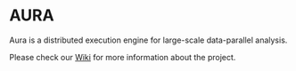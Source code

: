 AURA
====

Aura is a distributed execution engine for large-scale data-parallel analysis.

Please check our [Wiki](https://github.com/citlab/AURA/wiki) for more information about the project.
